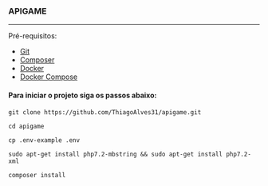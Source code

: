 ### APIGAME
----
Pré-requisitos:
- [Git](https://git-scm.com/ "Git")
- [Composer](https://getcomposer.org/ "Composer")
- [Docker](https://docs.docker.com/get-started/ "Docker")
- [Docker Compose](https://docs.docker.com/compose/install/ "Docker Compose")

#### Para iniciar o projeto siga os passos abaixo:
```
git clone https://github.com/ThiagoAlves31/apigame.git
```
```
cd apigame
```
```
cp .env-example .env
```
```
sudo apt-get install php7.2-mbstring && sudo apt-get install php7.2-xml
```

```
composer install
